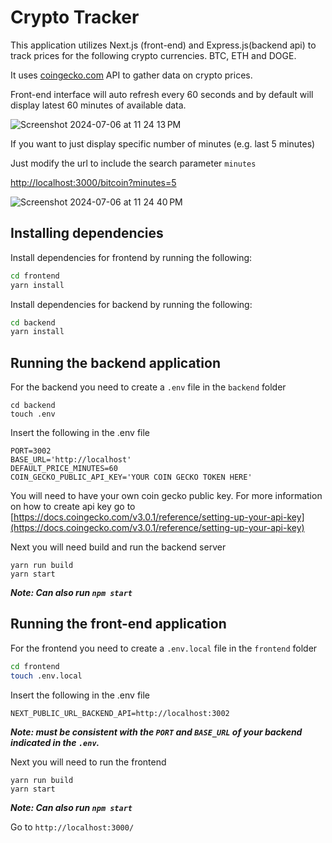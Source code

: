 # Crypto Tracker

This application utilizes Next.js (front-end) and Express.js(backend api) to track prices for the following crypto currencies. BTC, ETH and DOGE. 

It uses [coingecko.com](coingecko.com) API to gather data on crypto prices. 

Front-end interface will auto refresh every 60 seconds and by default will display latest 60 minutes of available data.

![Screenshot 2024-07-06 at 11 24 13 PM](https://github.com/niccololampa/crypto-track/assets/37615906/126b2390-8948-4e06-97d0-92eeb898bf57)

If you want to just display specific number of minutes (e.g. last 5 minutes)

Just modify the url to include the search parameter `minutes`

[http://localhost:3000/bitcoin?minutes=5](http://localhost:3000/bitcoin?minutes=5)

![Screenshot 2024-07-06 at 11 24 40 PM](https://github.com/niccololampa/crypto-track/assets/37615906/9c0e90e2-1ec0-4bc0-9a7f-eef2fecc5d74)



## Installing dependencies

Install dependencies for frontend by running the following:

```bash
cd frontend
yarn install
```

Install dependencies for backend by running the following:

```bash
cd backend
yarn install
```

## Running the backend application

For the backend you need to create a `.env` file in the `backend` folder

```
cd backend
touch .env
```

Insert the following in the .env file 

```.env
PORT=3002
BASE_URL='http://localhost'
DEFAULT_PRICE_MINUTES=60
COIN_GECKO_PUBLIC_API_KEY='YOUR COIN GECKO TOKEN HERE'
```
You will need to have your own coin gecko public key. For more information on how to create api key go to [https://docs.coingecko.com/v3.0.1/reference/setting-up-your-api-key](https://docs.coingecko.com/v3.0.1/reference/setting-up-your-api-key)

Next you will need build and run the backend server

```
yarn run build
yarn start
```

***Note: Can also run `npm start`***


## Running the front-end application 

For the frontend you need to create a `.env.local` file in the `frontend` folder

```bash
cd frontend
touch .env.local
```

Insert the following in the .env file 

```.env
NEXT_PUBLIC_URL_BACKEND_API=http://localhost:3002
```
***Note: must be consistent with the `PORT` and `BASE_URL` of your backend indicated in the `.env`.***

Next you will need to run the frontend

```
yarn run build
yarn start
```
***Note: Can also run `npm start`***

Go to `http://localhost:3000/`
